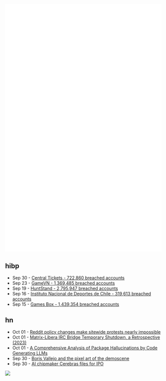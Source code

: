 ![Metrics](https://raw.githubusercontent.com/phixion/phixion/master/metrics.svg)

## hibp

<!--
for https://github.com/phixion/phixion/blob/main/.github/workflows/feeds.yml
-->
<!--START_SECTION:haveibeenpwnd-->
- Sep 30 - [Central Tickets - 722,860 breached accounts](https://haveibeenpwned.com/PwnedWebsites#CentralTickets)
- Sep 23 - [GameVN - 1,369,485 breached accounts](https://haveibeenpwned.com/PwnedWebsites#GameVN)
- Sep 19 - [HuntStand - 2,795,947 breached accounts](https://haveibeenpwned.com/PwnedWebsites#HuntStand)
- Sep 16 - [Instituto Nacional de Deportes de Chile - 319,613 breached accounts](https://haveibeenpwned.com/PwnedWebsites#InstitutoNacionalDeDeportesDeChile)
- Sep 15 - [Games Box - 1,439,354 breached accounts](https://haveibeenpwned.com/PwnedWebsites#GamesBox)
<!--END_SECTION:haveibeenpwnd-->

## hn

<!--
for https://github.com/phixion/phixion/blob/main/.github/workflows/feeds.yml
-->
<!--START_SECTION:hn-->
- Oct 01 - [Reddit policy changes make sitewide protests nearly impossible](https://www.engadget.com/big-tech/reddit-policy-changes-make-sitewide-protests-nearly-impossible-183754240.html)
- Oct 01 - [Matrix-Libera IRC Bridge Temporary Shutdown, a Retrospective (2023)](https://libera.chat/news/matrix-bridge-disabled-retrospective)
- Oct 01 - [A Comprehensive Analysis of Package Hallucinations by Code Generating LLMs](https://arxiv.org/abs/2406.10279)
- Sep 30 - [Boris Vallejo and the pixel art of the demoscene](https://marincomics.com/vallejo-pixelart.html)
- Sep 30 - [AI chipmaker Cerebras files for IPO](https://www.cnbc.com/2024/09/30/cerebras-files-for-ipo.html)
<!--END_SECTION:hn-->

<!--
for https://yhype.me
-->
![](https://hit.yhype.me/github/profile?user_id=13013670)
